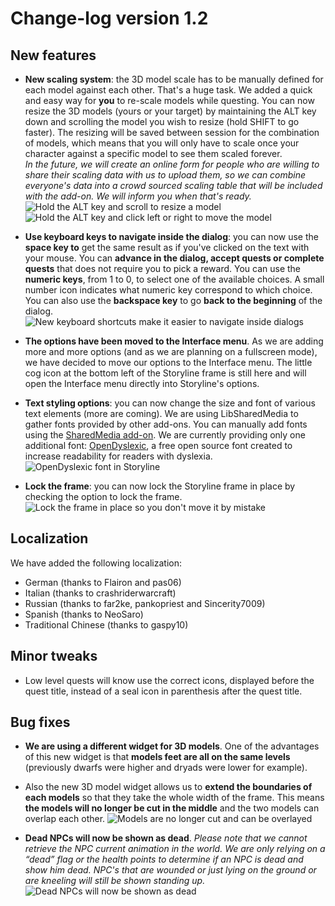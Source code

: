 # Change-log version 1.2

## New features

- **New scaling system**: the 3D model scale has to be manually defined for each model against each other. That's a huge task. We added a quick and easy way for **you** to re-scale models while questing. You can now resize the 3D models (yours or your target) by maintaining the ALT key down and scrolling the model you wish to resize (hold SHIFT to go faster). The resizing will be saved between session for the combination of models, which means that you will only have to scale once your character against a specific model to see them scaled forever.  
 _In the future, we will create an online form for people who are willing to share their scaling data with us to upload them, so we can combine everyone's data into a crowd sourced scaling table that will be included with the add-on. We will inform you when that's ready._  
![Hold the ALT key and scroll to resize a model](http://totalrp3.info/documentation/changelogs/1_2_scaling_1.png) 
![Hold the ALT key and click left or right to move the model](http://totalrp3.info/documentation/changelogs/1_2_scaling_3.png)

- **Use keyboard keys to navigate inside the dialog**: you can now use the **space key to** get the same result as if you've clicked on the text with your mouse. You can **advance in the dialog, accept quests or complete quests** that does not require you to pick a reward. You can use the **numeric keys**, from 1 to 0, to select one of the available choices. A small number icon indicates what numeric key correspond to which choice. You can also use the **backspace key** to go **back to the beginning** of the dialog.
![New keyboard shortcuts make it easier to navigate inside dialogs](http://totalrp3.info/documentation/changelogs/1_2_keyboard_shortcuts.png)

- **The options have been moved to the Interface menu**. As we are adding more and more options (and as we are planning on a fullscreen mode), we have decided to move our options to the Interface menu. The little cog icon at the bottom left of the Storyline frame is still here and will open the Interface menu directly into Storyline's options.

- **Text styling options**: you can now change the size and font of various text elements (more are coming). We are using LibSharedMedia to gather fonts provided by other add-ons. You can manually add fonts using the [SharedMedia add-on](http://www.curse.com/addons/wow/sharedmedia). We are currently providing only one additional font: [OpenDyslexic](http://opendyslexic.org), a free open source font created to increase readability for readers with dyslexia.  
![OpenDyslexic font in Storyline](http://totalrp3.info/documentation/changelogs/1_2_fonts.png)

- **Lock the frame**: you can now lock the Storyline frame in place by checking the option to lock the frame.
![Lock the frame in place so you don't move it by mistake](http://totalrp3.info/documentation/changelogs/1_2_lock_frame.png)

## Localization

We have added the following localization:

- German (thanks to Flairon	and pas06)
- Italian (thanks to crashriderwarcraft)
- Russian (thanks to far2ke, pankopriest and Sincerity7009)
- Spanish (thanks to NeoSaro)
- Traditional Chinese (thanks to gaspy10)

## Minor tweaks

- Low level quests will know use the correct icons, displayed before the quest title, instead of a seal icon in parenthesis after the quest title.

## Bug fixes

- **We are using a different widget for 3D models**. One of the advantages of this new widget is that **models feet are all on the same levels** (previously dwarfs were higher and dryads were lower for example).

- Also the new 3D model widget allows us to **extend the boundaries of each models** so that they take the whole width of the frame. This means **the models will no longer be cut in the middle** and the two models can overlap each other.
![Models are no longer cut and can be overlayed](http://totalrp3.info/documentation/changelogs/1_2_models_boundaries.png)

- **Dead NPCs will now be shown as dead**. _Please note that we cannot retrieve the NPC current animation in the world. We are only relying on a “dead” flag or the health points to determine if an NPC is dead and show him dead. NPC's that are wounded or just lying on the ground or are kneeling will still be shown standing up._
![Dead NPCs will now be shown as dead](http://totalrp3.info/documentation/changelogs/1_2_dead_npcs.png)